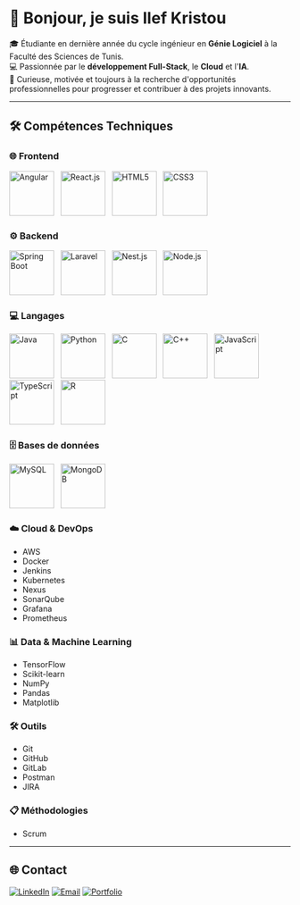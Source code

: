 # 👋 Bonjour, je suis Ilef Kristou  

🎓 Étudiante en dernière année du cycle ingénieur en **Génie Logiciel** à la Faculté des Sciences de Tunis.  
💻 Passionnée par le **développement Full-Stack**, le **Cloud** et l'**IA**.  
🚀 Curieuse, motivée et toujours à la recherche d'opportunités professionnelles pour progresser et contribuer à des projets innovants.  

---

## 🛠️ Compétences Techniques

### 🌐 Frontend
<img src="https://skillicons.dev/icons?i=angular" title="Angular" height="80"/> &nbsp;
<img src="https://skillicons.dev/icons?i=react" title="React.js" height="80"/> &nbsp;
<img src="https://skillicons.dev/icons?i=html" title="HTML5" height="80"/> &nbsp;
<img src="https://skillicons.dev/icons?i=css" title="CSS3" height="80"/> &nbsp;

### ⚙️ Backend
<img src="https://skillicons.dev/icons?i=spring" title="Spring Boot" height="80"/> &nbsp;
<img src="https://skillicons.dev/icons?i=laravel" title="Laravel" height="80"/> &nbsp;
<img src="https://skillicons.dev/icons?i=nestjs" title="Nest.js" height="80"/> &nbsp;
<img src="https://skillicons.dev/icons?i=nodejs" title="Node.js" height="80"/> &nbsp;

### 💻 Langages
<img src="https://skillicons.dev/icons?i=java" title="Java" height="80"/> &nbsp;
<img src="https://skillicons.dev/icons?i=python" title="Python" height="80"/> &nbsp;
<img src="https://skillicons.dev/icons?i=c" title="C" height="80"/> &nbsp;
<img src="https://skillicons.dev/icons?i=cpp" title="C++" height="80"/> &nbsp;
<img src="https://skillicons.dev/icons?i=js" title="JavaScript" height="80"/> &nbsp;
<img src="https://skillicons.dev/icons?i=ts" title="TypeScript" height="80"/> &nbsp;
<img src="https://skillicons.dev/icons?i=r" title="R" height="80"/> &nbsp;

### 🗄️ Bases de données
<img src="https://skillicons.dev/icons?i=mysql" title="MySQL" height="80"/> &nbsp;
<img src="https://skillicons.dev/icons?i=mongodb" title="MongoDB" height="80"/> &nbsp;

### ☁️ Cloud & DevOps
- AWS
- Docker
- Jenkins
- Kubernetes
- Nexus
- SonarQube
- Grafana
- Prometheus

### 📊 Data & Machine Learning
- TensorFlow
- Scikit-learn
- NumPy
- Pandas
- Matplotlib

### 🛠️ Outils
- Git
- GitHub
- GitLab
- Postman
- JIRA

### 📋 Méthodologies
- Scrum

---

## 🌐 Contact

[![LinkedIn](https://img.shields.io/badge/LinkedIn-0077B5?style=for-the-badge&logo=linkedin&logoColor=white)](https://www.linkedin.com/in/ilef-kristou-99374a302/)
[![Email](https://img.shields.io/badge/Email-D14836?style=for-the-badge&logo=gmail&logoColor=white)](mailto:ilef.kristou@etudiant-fst.utm.tn)
[![Portfolio](https://img.shields.io/badge/Portfolio-ff69b4?style=for-the-badge&logo=appveyor&logoColor=white)](https://ilef-kristou.github.io/ilef-kristou-portfolio/)
